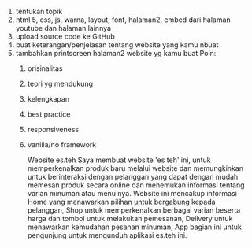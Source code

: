 1. tentukan topik
2. html 5, css, js, warna, layout, font, halaman2, embed dari halaman youtube dan halaman lainnya
3. upload source code ke GitHub
4. buat keterangan/penjelasan tentang website yang kamu nbuat
5. tambahkan printscreen halaman2 website yg kamu buat
   Poin:
    1. orisinalitas
    2. teori yg mendukung
    3. kelengkapan
    4. best practice
    5. responsiveness
    6. vanilla/no framework

       Website es.teh
       Saya membuat website 'es teh' ini, untuk memperkenalkan produk baru melalui website
       dan memungkinkan untuk berinteraksi dengan pelanggan yang dapat dengan mudah memesan produk secara online
       dan menemukan informasi tentang varian minuman atau menu nya.
       Website ini mencakup informasi Home yang menawarkan pilihan untuk bergabung kepada pelanggan,
       Shop untuk memperkenalkan berbagai varian beserta harga dan tombol untuk melakukan pemesanan,
       Delivery untuk menawarkan kemudahan pesanan minuman, App bagian ini untuk pengunjung untuk mengunduh aplikasi es.teh ini.
